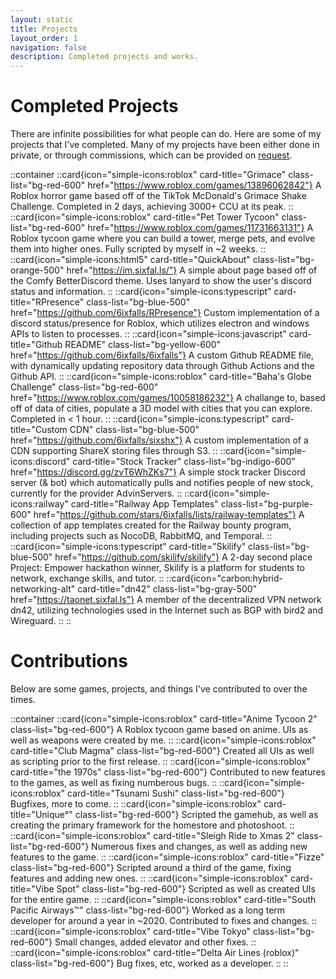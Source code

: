 ```yaml
---
layout: static
title: Projects
layout_order: 1
navigation: false
description: Completed projects and works.
---
```

# **Completed Projects**

There are infinite possibilities for what people can do. Here are some of my projects that I've completed. Many of my projects have been either done in private, or through commissions, which can be provided on [request](/ "Home").

::container
    ::card{icon="simple-icons:roblox" card-title="Grimace" class-list="bg-red-600" href="https://www.roblox.com/games/13896062842"}
    A Roblox horror game based off of the TikTok McDonald's Grimace Shake Challenge. Completed in 2 days, achieving 3000+ CCU at its peak.
    ::
    ::card{icon="simple-icons:roblox" card-title="Pet Tower Tycoon" class-list="bg-red-600" href="https://www.roblox.com/games/11731663131"}
    A Roblox tycoon game where you can build a tower, merge pets, and evolve them into higher ones. Fully scripted by myself in ~2 weeks.
    ::
    ::card{icon="simple-icons:html5" card-title="QuickAbout" class-list="bg-orange-500" href="https://im.sixfal.ls/"}
    A simple about page based off of the Comfy BetterDiscord theme. Uses lanyard to show the user's discord status and information.
    ::
    ::card{icon="simple-icons:typescript" card-title="RPresence" class-list="bg-blue-500" href="https://github.com/6ixfalls/RPresence"}
    Custom implementation of a discord status/presence for Roblox, which utilizes electron and windows APIs to listen to processes.
    ::
    ::card{icon="simple-icons:javascript" card-title="Github README" class-list="bg-yellow-600" href="https://github.com/6ixfalls/6ixfalls"}
    A custom Github README file, with dynamically updating repository data through Github Actions and the Github API.
    ::
    ::card{icon="simple-icons:roblox" card-title="Baha&apos;s Globe Challenge" class-list="bg-red-600" href="https://www.roblox.com/games/10058186232"}
    A challange to, based off of data of cities, populate a 3D model with cities that you can explore. Completed in < 1 hour.
    ::
    ::card{icon="simple-icons:typescript" card-title="Custom CDN" class-list="bg-blue-500" href="https://github.com/6ixfalls/sixshx"}
    A custom implementation of a CDN supporting ShareX storing files through S3.
    ::
    ::card{icon="simple-icons:discord" card-title="Stock Tracker" class-list="bg-indigo-600" href="https://discord.gg/zvT6WhZKs7"}
    A simple stock tracker Discord server (& bot) which automatically pulls and notifies people of new stock, currently for the provider AdvinServers.
    ::
    ::card{icon="simple-icons:railway" card-title="Railway App Templates" class-list="bg-purple-600" href="https://github.com/stars/6ixfalls/lists/railway-templates"}
    A collection of app templates created for the Railway bounty program, including projects such as NocoDB, RabbitMQ, and Temporal.
    ::
    ::card{icon="simple-icons:typescript" card-title="Skilify" class-list="bg-blue-500" href="https://github.com/skilify/skilify"}
    A 2-day second place Project: Empower hackathon winner, Skilify is a platform for students to network, exchange skills, and tutor.
    ::
    ::card{icon="carbon:hybrid-networking-alt" card-title="dn42" class-list="bg-gray-500" href="https://taonet.sixfal.ls"}
    A member of the decentralized VPN network dn42, utilizing technologies used in the Internet such as BGP with bird2 and Wireguard.
    ::
::

# **Contributions**

Below are some games, projects, and things I've contributed to over the times.

::container
    ::card{icon="simple-icons:roblox" card-title="Anime Tycoon 2" class-list="bg-red-600"}
    A Roblox tycoon game based on anime. UIs as well as weapons were created by me.
    ::
    ::card{icon="simple-icons:roblox" card-title="Club Magma" class-list="bg-red-600"}
    Created all UIs as well as scripting prior to the first release.
    ::
    ::card{icon="simple-icons:roblox" card-title="the 1970s" class-list="bg-red-600"}
    Contributed to new features to the games, as well as fixing numberous bugs.
    ::
    ::card{icon="simple-icons:roblox" card-title="Tsunami Sushi" class-list="bg-red-600"}
    Bugfixes, more to come.
    ::
    ::card{icon="simple-icons:roblox" card-title="Unique°" class-list="bg-red-600"}
    Scripted the gamehub, as well as creating the primary framework for the homestore and photoshoot.
    ::
    ::card{icon="simple-icons:roblox" card-title="Sleigh Ride to Xmas 2" class-list="bg-red-600"}
    Numerous fixes and changes, as well as adding new features to the game.
    ::
    ::card{icon="simple-icons:roblox" card-title="Fizze" class-list="bg-red-600"}
    Scripted around a third of the game, fixing features and adding new ones.
    ::
    ::card{icon="simple-icons:roblox" card-title="Vibe Spot" class-list="bg-red-600"}
    Scripted as well as created UIs for the entire game.
    ::
    ::card{icon="simple-icons:roblox" card-title="South Pacific Airways™" class-list="bg-red-600"}
    Worked as a long term developer for around a year in ~2020. Contributed to fixes and changes.
    ::
    ::card{icon="simple-icons:roblox" card-title="Vibe Tokyo" class-list="bg-red-600"}
    Small changes, added elevator and other fixes.
    ::
    ::card{icon="simple-icons:roblox" card-title="Delta Air Lines (roblox)" class-list="bg-red-600"}
    Bug fixes, etc, worked as a developer.
    ::
::